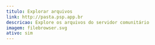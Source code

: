 ```yaml
---
titulo: Explorar arquivos
link: http://pasta.psp.app.br
descricao: Explore os arquivos do servidor comunitário
imagem: filebrowser.svg
ativo: sim
---
```

